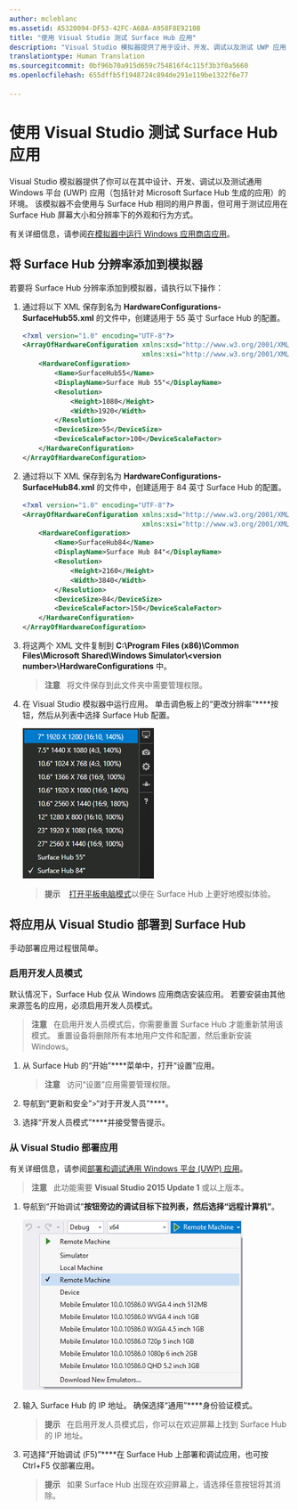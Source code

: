 ```yaml
---
author: mcleblanc
ms.assetid: A5320094-DF53-42FC-A6BA-A958F8E9210B
title: "使用 Visual Studio 测试 Surface Hub 应用"
description: "Visual Studio 模拟器提供了用于设计、开发、调试以及测试 UWP 应用（包括针对 Surface Hub 生成的应用）的环境。"
translationtype: Human Translation
ms.sourcegitcommit: 0bf96b70a915d659c754816f4c115f3b3f0a5660
ms.openlocfilehash: 655dffb5f1948724c894de291e119be1322f6e77

---
```


# 使用 Visual Studio 测试 Surface Hub 应用
Visual Studio 模拟器提供了你可以在其中设计、开发、调试以及测试通用 Windows 平台 \(UWP\) 应用（包括针对 Microsoft Surface Hub 生成的应用）的环境。 该模拟器不会使用与 Surface Hub 相同的用户界面，但可用于测试应用在 Surface Hub 屏幕大小和分辨率下的外观和行为方式。

有关详细信息，请参阅[在模拟器中运行 Windows 应用商店应用](https://msdn.microsoft.com/library/hh441475.aspx)。

## 将 Surface Hub 分辨率添加到模拟器
若要将 Surface Hub 分辨率添加到模拟器，请执行以下操作：

1. 通过将以下 XML 保存到名为 **HardwareConfigurations-SurfaceHub55.xml** 的文件中，创建适用于 55 英寸 Surface Hub 的配置。  

    ```xml
    <?xml version="1.0" encoding="UTF-8"?>
    <ArrayOfHardwareConfiguration xmlns:xsd="http://www.w3.org/2001/XMLSchema"
                                  xmlns:xsi="http://www.w3.org/2001/XMLSchema-instance">
        <HardwareConfiguration>
            <Name>SurfaceHub55</Name>
            <DisplayName>Surface Hub 55"</DisplayName>
            <Resolution>
                <Height>1080</Height>
                <Width>1920</Width>
            </Resolution>
            <DeviceSize>55</DeviceSize>
            <DeviceScaleFactor>100</DeviceScaleFactor>
        </HardwareConfiguration>
    </ArrayOfHardwareConfiguration>
    ```

2. 通过将以下 XML 保存到名为 **HardwareConfigurations-SurfaceHub84.xml** 的文件中，创建适用于 84 英寸 Surface Hub 的配置。

    ```xml
    <?xml version="1.0" encoding="UTF-8"?>
    <ArrayOfHardwareConfiguration xmlns:xsd="http://www.w3.org/2001/XMLSchema"
                                  xmlns:xsi="http://www.w3.org/2001/XMLSchema-instance">
        <HardwareConfiguration>
            <Name>SurfaceHub84</Name>
            <DisplayName>Surface Hub 84"</DisplayName>
            <Resolution>
                <Height>2160</Height>
                <Width>3840</Width>
            </Resolution>
            <DeviceSize>84</DeviceSize>
            <DeviceScaleFactor>150</DeviceScaleFactor>
        </HardwareConfiguration>
    </ArrayOfHardwareConfiguration>
    ```

3. 将这两个 XML 文件复制到 **C:\Program Files (x86)\Common Files\Microsoft Shared\Windows Simulator\\&lt;version number&gt;\HardwareConfigurations** 中。

   > **注意** &nbsp;&nbsp;将文件保存到此文件夹中需要管理权限。

4. 在 Visual Studio 模拟器中运行应用。 单击调色板上的“更改分辨率”****按钮，然后从列表中选择 Surface Hub 配置。

    ![Visual Studio 模拟器分辨率](images/vs-simulator-resolutions.png)

   > **提示** &nbsp;&nbsp; [打开平板电脑模式](http://windows.microsoft.com/windows-10/getstarted-like-a-tablet)以便在 Surface Hub 上更好地模拟体验。

## 将应用从 Visual Studio 部署到 Surface Hub
手动部署应用过程很简单。

### 启用开发人员模式
默认情况下，Surface Hub 仅从 Windows 应用商店安装应用。 若要安装由其他来源签名的应用，必须启用开发人员模式。

> **注意** &nbsp;&nbsp;在启用开发人员模式后，你需要重置 Surface Hub 才能重新禁用该模式。 重置设备将删除所有本地用户文件和配置，然后重新安装 Windows。

1. 从 Surface Hub 的“开始”****菜单中，打开“设置”应用。

   >  **注意** &nbsp;&nbsp;访问“设置”应用需要管理权限。

2. 导航到“更新和安全”&gt;“对于开发人员”****。

3. 选择“开发人员模式”****并接受警告提示。

### 从 Visual Studio 部署应用
有关详细信息，请参阅[部署和调试通用 Windows 平台 \(UWP\) 应用](https://msdn.microsoft.com/windows/uwp/debug-test-perf/deploying-and-debugging-uwp-apps)。

   > **注意** &nbsp;&nbsp;此功能需要 **Visual Studio 2015 Update 1** 或以上版本。

1. 导航到“开始调试”****按钮旁边的调试目标下拉列表，然后选择“远程计算机”****。

    <!--lcap: in your screenshot, you have local machine selected-->

   ![Visual Studio 调试目标下拉列表](images/vs-debug-target.png)

2. 输入 Surface Hub 的 IP 地址。 确保选择“通用”****身份验证模式。

   > **提示** &nbsp;&nbsp;在启用开发人员模式后，你可以在欢迎屏幕上找到 Surface Hub 的 IP 地址。

3. 可选择“开始调试 \(F5\)”****在 Surface Hub 上部署和调试应用，也可按 Ctrl+F5 仅部署应用。

   > **提示** &nbsp;&nbsp;如果 Surface Hub 出现在欢迎屏幕上，请选择任意按钮将其消除。



<!--HONumber=Jun16_HO4-->


